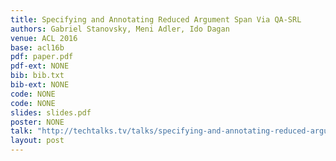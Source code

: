 ```yaml
---
title: Specifying and Annotating Reduced Argument Span Via QA-SRL
authors: Gabriel Stanovsky, Meni Adler, Ido Dagan
venue: ACL 2016
base: acl16b
pdf: paper.pdf
pdf-ext: NONE
bib: bib.txt
bib-ext: NONE
code: NONE
code: NONE
slides: slides.pdf
poster: NONE
talk: "http://techtalks.tv/talks/specifying-and-annotating-reduced-argument-span-via-qa-srl/63234/"
layout: post
---
```

